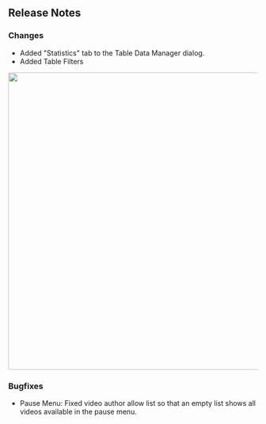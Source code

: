 ## Release Notes

### Changes

- Added "Statistics" tab to the Table Data Manager dialog.
- Added Table Filters

<img src="https://raw.githubusercontent.com/syd711/vpin-studio/main/documentation/cards/transparent-cards.png" width="600" />

### Bugfixes

- Pause Menu: Fixed video author allow list so that an empty list shows all videos available in the pause menu. 
